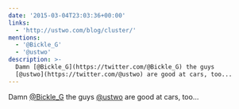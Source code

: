 ```yaml
---
date: '2015-03-04T23:03:36+00:00'
links:
  - 'http://ustwo.com/blog/cluster/'
mentions:
  - '@Bickle_G'
  - '@ustwo'
description: >-
  Damn [@Bickle_G](https://twitter.com/@Bickle_G) the guys
  [@ustwo](https://twitter.com/@ustwo) are good at cars, too...
---
```

Damn [@Bickle_G](https://twitter.com/@Bickle_G) the guys [@ustwo](https://twitter.com/@ustwo) are good at cars, too... 
